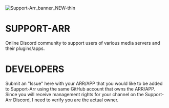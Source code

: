 ![Support-Arr_banner_NEW-thin](https://github.com/user-attachments/assets/f1aa3e45-b6b7-4441-8a8c-602a2ad3d928)


# SUPPORT-ARR
Online Discord community to support users of various media servers and their plugins/apps.

# DEVELOPERS
Submit an "Issue" here with your ARR/APP that you would like to be added to Support-Arr using the same GitHub account that owns the ARR/APP. Since you will receive management rights for your channel on the Support-Arr Discord, I need to verify you are the actual owner. 

